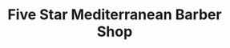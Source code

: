 ---
title: "Five Star Mediterranean Barber Shop"
url: /gordons-bay/five-star-mediterranean-barber-shop/
shop: hairdresser
---